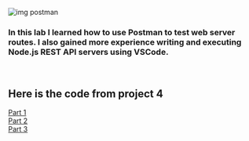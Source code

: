 ![img postman](https://miro.medium.com/max/3010/1*QOx_tPV5wJnhTzAGhfIiLA.png)

### In this lab I learned how to use Postman to test web server routes. I also gained more experience writing and executing Node.js REST API servers using VSCode.

<br>

## Here is the code from project 4
[Part 1](https://github.com/tguthrie1765/cit281-p4/blob/1f82adc09e6ac9bedf0f3887fbae2b20f7095aa1/part1.js) <br>
[Part 2](https://github.com/tguthrie1765/cit281-p4/blob/2b9411fde67fe2fe0de67c417f580d63c65931d8/part2.js) <br>
[Part 3](https://github.com/tguthrie1765/cit281-p4/blob/ef68cb686ab9105d0d919d179fd434070c433381/part3.js)
